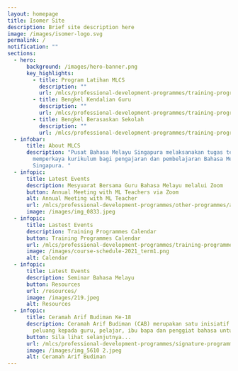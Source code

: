 ```yaml
---
layout: homepage
title: Isomer Site
description: Brief site description here
image: /images/isomer-logo.svg
permalink: /
notification: ""
sections:
  - hero:
      background: /images/hero-banner.png
      key_highlights:
        - title: Program Latihan MLCS
          description: ""
          url: /mlcs/professional-development-programmes/training-programmes/calendar/
        - title: Bengkel Kendalian Guru
          description: ""
          url: /mlcs/professional-development-programmes/training-programmes/teacher-led-workshop/
        - title: Bengkel Berasaskan Sekolah
          description: ""
          url: /mlcs/professional-development-programmes/training-programmes/school-based-workshop/
  - infobar:
      title: About MLCS
      description: "Pusat Bahasa Melayu Singapura melaksanakan tugas teras untuk
        memperkaya kurikulum bagi pengajaran dan pembelajaran Bahasa Melayu di
        Singapura. "
  - infopic:
      title: Latest Events
      description: Mesyuarat Bersama Guru Bahasa Melayu melalui Zoom
      button: Annual Meeting with ML Teachers via Zoom
      alt: Annual Meeting with ML Teacher
      url: /mlcs/professional-development-programmes/other-programmes/annual-meeting-with-ml-teachers/
      image: /images/img_0833.jpeg
  - infopic:
      title: Lastest Events
      description: Training Programmes Calendar
      button: Training Programmes Calendar
      url: /mlcs/professional-development-programmes/training-programmes/calendar/
      image: /images/course-schedule-2021_term1.png
      alt: Calendar
  - infopic:
      title: Latest Events
      description: Seminar Bahasa Melayu
      button: Resources
      url: /resources/
      image: /images/219.jpeg
      alt: Resources
  - infopic:
      title: Ceramah Arif Budiman Ke-18
      description: Ceramah Arif Budiman (CAB) merupakan satu inisiatif yang memberi
        peluang kepada guru, pelajar, ibu bapa dan penggiat bahasa untuk....
      button: Sila lihat selanjutnya...
      url: /mlcs/professional-development-programmes/signature-programme-program-teras/ceramah-arif-budiman/
      image: /images/img_5610 2.jpeg
      alt: Ceramah Arif Budiman
---
```

